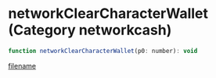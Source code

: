 # networkClearCharacterWallet (Category networkcash)

```js
function networkClearCharacterWallet(p0: number): void
```

[filename](networkClearCharacterWallet_m.md ':include')